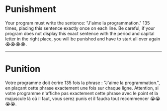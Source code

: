 # Punishment

Your program must write the sentence: "J'aime la programmation." 135 times, 
placing this sentence exactly once on each line. 
Be careful, if your program does not display this exact sentence with the period and 
capital letter in the right place, you will be punished and have to start all over again 😭😭😭😭.

---

# Punition

Votre programme doit écrire 135 fois la phrase : "J'aime la programmation.", 
en plaçant cette phrase exactement une fois sur chaque ligne. 
Attention, si votre programme n'affiche pas exactement cette phrase avec le point et 
la majuscule là où il faut, vous serez punis et il faudra tout recommencer 😭😭😭😭.
